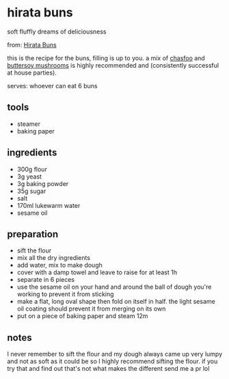 # hirata buns

soft fluffly dreams of deliciousness

from: [Hirata Buns](https://www.japancentre.com/en/recipes/809-hirata-buns)

this is the recipe for the buns, filling is up to you. a mix of [chasfoo](https://github.com/caligin/actual-cookbook/tree/master/meat/chasfoo.md) and [buttersoy mushrooms](https://github.com/caligin/actual-cookbook/tree/master/other/buttersoy-mushrooms.md) is highly recommended and (consistently successful at house parties).

serves: whoever can eat 6 buns

## tools

- steamer
- baking paper

## ingredients

- 300g flour
- 3g yeast
- 3g baking powder
- 35g sugar
- salt
- 170ml lukewarm water
- sesame oil

## preparation

- sift the flour
- mix all the dry ingredients
- add water, mix to make dough
- cover with a damp towel and leave to raise for at least 1h
- separate in 6 pieces
- use the sesame oil on your hand and around the ball of dough you're working to prevent it from sticking
- make a flat, long oval shape then fold on itself in half. the light sesame oil coating should prevent it from merging on its own
- put on a piece of baking paper and steam 12m

## notes

I never remember to sift the flour and my dough always came up very lumpy and not as soft as it could be so I highly recommend sifting the flour. if you try that and find out that's not what makes the different send me a pr lol